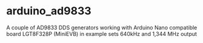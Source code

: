# arduino_ad9833
A couple of AD9833 DDS generators working with Arduino Nano compatible board LGT8F328P (MiniEVB)
in example sets 640kHz and 1,344 MHz output
